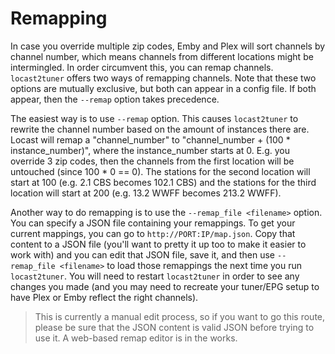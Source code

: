 # Remapping
In case you override multiple zip codes, Emby and Plex will sort channels by channel number, which means channels from different locations might be intermingled. In order circumvent this, you can remap channels.  `locast2tuner` offers two ways of remapping channels. Note that these two options are mutually exclusive, but both can appear in a config file. If both appear, then the `--remap` option takes precedence.

The easiest way is to use `--remap` option. This causes `locast2tuner` to rewrite the channel number based on the amount of instances there are. Locast will remap a "channel_number" to "channel_number + (100 * instance_number)", where the instance_number starts at 0. E.g. you override 3 zip codes, then the channels from the first location will be untouched (since 100 * 0 == 0). The stations for the second location will start at 100 (e.g. 2.1 CBS becomes 102.1 CBS) and the stations for the third location will start at 200 (e.g. 13.2 WWFF becomes 213.2 WWFF).

Another way to do remapping is to use the `--remap_file <filename>` option. You can specify a JSON file containing your remappings. To get your current mappings, you can go to `http://PORT:IP/map.json`. Copy that content to a JSON file (you'll want to pretty it up too to make it easier to work with) and you can edit that JSON file, save it, and then use `--remap_file <filename>` to load those remappings the next time you run `locast2tuner`. You will need to restart `locast2tuner` in order to see any changes you made (and you may need to recreate your tuner/EPG setup to have Plex or Emby reflect the right channels).

>This is currently a manual edit process, so if you want to go this route, please be sure that the JSON content is valid JSON before trying to use it. A web-based remap editor is in the works.
